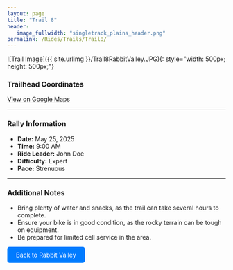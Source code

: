 ```yaml
---
layout: page
title: "Trail 8"  
header:
   image_fullwidth: "singletrack_plains_header.png"  
permalink: /Rides/Trails/Trail8/
---
```



![Trail Image]({{ site.urlimg }}/Trail8RabbitValley.JPG){: style="width: 500px; height: 500px;"}


### Trailhead Coordinates
[View on Google Maps](https://www.google.com/maps/place/39%C2%B011'13.0%22N+109%C2%B001'08.7%22W/@39.1869361,-109.0239649,650m/data=!3m2!1e3!4b1!4m12!1m7!3m6!1s0x87464e3568259dd1:0x23b096fefd51ada7!2sRabbit+Valley!8m2!3d39.1716486!4d-109.0206657!16s%2Fm%2F04n30gv!3m3!8m2!3d39.186932!4d-109.019094?entry=ttu&g_ep=EgoyMDI1MDUxMy4xIKXMDSoASAFQAw%3D%3D)  


---

### Rally Information
- **Date:** May 25, 2025  
- **Time:** 9:00 AM  
- **Ride Leader:** John Doe 
- **Difficulty:** Expert
- **Pace:** Strenuous

---

### Additional Notes
- Bring plenty of water and snacks, as the trail can take several hours to complete.
- Ensure your bike is in good condition, as the rocky terrain can be tough on equipment.
- Be prepared for limited cell service in the area.


<a class="button" href="{{ site.baseurl }}/Rides/rabbit-valley/" style="display: inline-block; padding: 10px 20px; background-color: #007BFF; color: white; text-decoration: none; border-radius: 5px;">Back to Rabbit Valley</a>